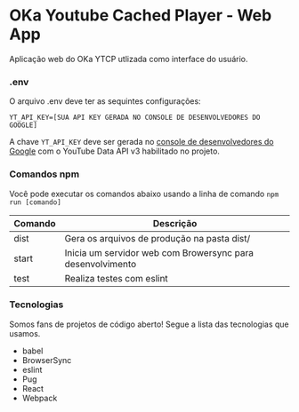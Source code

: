 # OKa Youtube Cached Player - Web App
Aplicação web do OKa YTCP utlizada como interface do usuário.

### .env
O arquivo .env deve ter as sequintes configurações:

```
YT_API_KEY=[SUA API KEY GERADA NO CONSOLE DE DESENVOLVEDORES DO GOOGLE]
```

A chave ```YT_API_KEY``` deve ser gerada no [console de desenvolvedores do Google](https://console.developers.google.com/) com o YouTube Data API v3 habilitado no projeto.

### Comandos npm
Você pode executar os comandos abaixo usando a linha de comando ```npm run [comando]```

|Comando|Descrição|
|-------|---------|
|dist|Gera os arquivos de produção na pasta dist/
|start|Inicia um servidor web com Browersync para desenvolvimento
|test|Realiza testes com eslint


### Tecnologias
Somos fans de projetos de código aberto! Segue a lista das tecnologias que usamos.
- babel
- BrowserSync
- eslint
- Pug
- React
- Webpack
